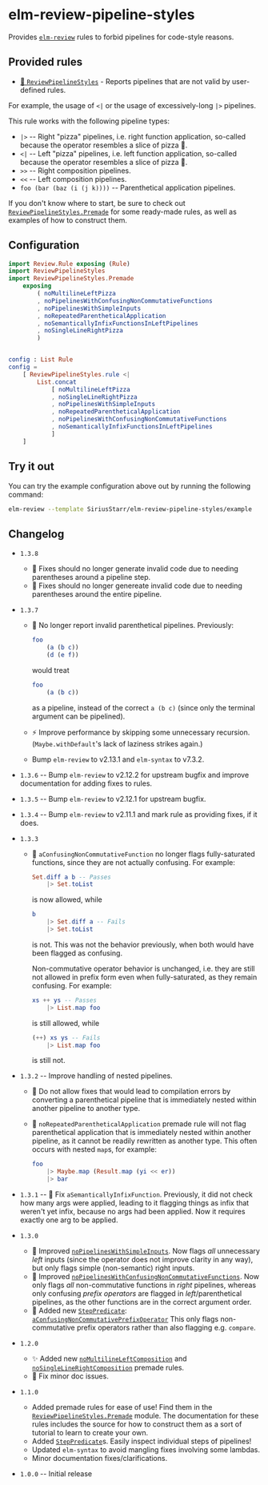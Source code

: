 # elm-review-pipeline-styles

Provides [`elm-review`](https://package.elm-lang.org/packages/jfmengels/elm-review/latest/)
rules to forbid pipelines for code-style reasons.

## Provided rules

* [🔧 `ReviewPipelineStyles`](https://package.elm-lang.org/packages/SiriusStarr/elm-review-pipeline-styles/1.3.8/ReviewPipelineStyles/) - Reports pipelines that are not valid by user-defined rules.

For example, the usage of `<|` or the usage of excessively-long `|>` pipelines.

This rule works with the following pipeline types:

* `|>` -- Right "pizza" pipelines, i.e. right function application, so-called
  because the operator resembles a slice of pizza 🍕.
* `<|` -- Left "pizza" pipelines, i.e. left function application, so-called
  because the operator resembles a slice of pizza 🍕.
* `>>` -- Right composition pipelines.
* `<<` -- Left composition pipelines.
* `foo (bar (baz (i (j k))))` -- Parenthetical application pipelines.

If you don't know where to start, be sure to check out
[`ReviewPipelineStyles.Premade`](https://package.elm-lang.org/packages/SiriusStarr/elm-review-pipeline-styles/1.3.8/ReviewPipelineStyles-Premade/)
for some ready-made rules, as well as examples of how to construct them.

## Configuration

```elm
import Review.Rule exposing (Rule)
import ReviewPipelineStyles
import ReviewPipelineStyles.Premade
    exposing
        ( noMultilineLeftPizza
        , noPipelinesWithConfusingNonCommutativeFunctions
        , noPipelinesWithSimpleInputs
        , noRepeatedParentheticalApplication
        , noSemanticallyInfixFunctionsInLeftPipelines
        , noSingleLineRightPizza
        )


config : List Rule
config =
    [ ReviewPipelineStyles.rule <|
        List.concat
            [ noMultilineLeftPizza
            , noSingleLineRightPizza
            , noPipelinesWithSimpleInputs
            , noRepeatedParentheticalApplication
            , noPipelinesWithConfusingNonCommutativeFunctions
            , noSemanticallyInfixFunctionsInLeftPipelines
            ]
    ]
```

## Try it out

You can try the example configuration above out by running the following command:

```bash
elm-review --template SiriusStarr/elm-review-pipeline-styles/example
```

## Changelog

* `1.3.8`
  * 🐛 Fixes should no longer generate invalid code due to needing parentheses
    around a pipeline step.
  * 🐛 Fixes should no longer genereate invalid code due to needing parentheses
    around the entire pipeline.
* `1.3.7`
  * 🐛 No longer report invalid parenthetical pipelines.  Previously:

    ```elm
    foo
        (a (b c))
        (d (e f))
    ```

    would treat

    ```elm
    foo
        (a (b c))
    ```

    as a pipeline, instead of the correct `a (b c)` (since only the terminal
    argument can be pipelined).
  * ⚡️ Improve performance by skipping some unnecessary recursion.  (`Maybe.withDefault`'s lack of laziness strikes again.)
  * Bump `elm-review` to v2.13.1 and `elm-syntax` to v7.3.2.
* `1.3.6` -- Bump `elm-review` to v2.12.2 for upstream bugfix and improve
  documentation for adding fixes to rules.
* `1.3.5` -- Bump `elm-review` to v2.12.1 for upstream bugfix.
* `1.3.4` -- Bump `elm-review` to v2.11.1 and mark rule as providing fixes, if
  it does.
* `1.3.3`
  * 🐛 `aConfusingNonCommutativeFunction` no longer flags fully-saturated
    functions, since they are not actually confusing.  For example:

    ```elm
    Set.diff a b -- Passes
        |> Set.toList
    ```

    is now allowed, while

    ```elm
    b
        |> Set.diff a -- Fails
        |> Set.toList
    ```

    is not.  This was not the behavior previously, when both would have been
    flagged as confusing.

    Non-commutative operator behavior is unchanged, i.e. they are still not
    allowed in prefix form even when fully-saturated, as they remain confusing.
    For example:

    ```elm
    xs ++ ys -- Passes
        |> List.map foo
    ```

    is still allowed, while

    ```elm
    (++) xs ys -- Fails
        |> List.map foo
    ```

    is still not.
* `1.3.2` -- Improve handling of nested pipelines.
  * 🐛 Do not allow fixes that would lead to compilation errors by converting
    a parenthetical pipeline that is immediately nested within another pipeline
    to another type.
  * 🚸 `noRepeatedParentheticalApplication` premade rule will not flag
    parenthetical application that is immediately nested within another
    pipeline, as it cannot be readily rewritten as another type.  This often
    occurs with nested `map`s, for example:

    ```elm
    foo
        |> Maybe.map (Result.map (yi << er))
        |> bar
    ```

* `1.3.1` -- 🐛 Fix `aSemanticallyInfixFunction`.  Previously, it did not check
  how many args were applied, leading to it flagging things as infix that
  weren't yet infix, because no args had been applied.  Now it requires exactly
  one arg to be applied.
* `1.3.0`
  * 🚸 Improved [`noPipelinesWithSimpleInputs`](https://package.elm-lang.org/packages/SiriusStarr/elm-review-pipeline-styles/1.3.8/ReviewPipelineStyles-Premade/#noPipelinesWithSimpleInputs).
    Now flags *all* unnecessary *left* inputs (since the operator does not
    improve clarity in any way), but only flags simple (non-semantic) right
    inputs.
  * 🚸 Improved [`noPipelinesWithConfusingNonCommutativeFunctions`](https://package.elm-lang.org/packages/SiriusStarr/elm-review-pipeline-styles/1.3.8/ReviewPipelineStyles-Premade/#noPipelinesWithConfusingNonCommutativeFunctions).
    Now only flags *all* non-commutative functions in *right* pipelines, whereas
    only confusing *prefix operators* are flagged in *left*/parenthetical
    pipelines, as the other functions are in the correct argument order.
  * 🚩 Added new [`StepPredicate`](https://package.elm-lang.org/packages/SiriusStarr/elm-review-pipeline-styles/1.3.8/ReviewPipelineStyles-Predicates/#step-predicates):
    [`aConfusingNonCommutativePrefixOperator`](https://package.elm-lang.org/packages/SiriusStarr/elm-review-pipeline-styles/1.3.8/ReviewPipelineStyles-Predicates/#aConfusingNonCommutativePrefixOperator)
    This only flags non-commutative prefix operators rather than also flagging
    e.g. `compare`.
* `1.2.0`
  * ✨ Added new [`noMultilineLeftComposition`](https://package.elm-lang.org/packages/SiriusStarr/elm-review-pipeline-styles/1.3.8/ReviewPipelineStyles-Premade/#noMultilineLeftComposition)
  and [`noSingleLineRightComposition`](https://package.elm-lang.org/packages/SiriusStarr/elm-review-pipeline-styles/1.3.8/ReviewPipelineStyles-Premade/#noSingleLineRightComposition)
  premade rules.
  * 📝 Fix minor doc issues.
* `1.1.0`
  * Added premade rules for ease of use!  Find them in the
    [`ReviewPipelineStyles.Premade`](https://package.elm-lang.org/packages/SiriusStarr/elm-review-pipeline-styles/1.3.8/ReviewPipelineStyles-Premade/)
    module.  The documentation for these rules includes the source for how to construct them as a sort of tutorial to learn to create your own.
  * Added [`StepPredicate`](https://package.elm-lang.org/packages/SiriusStarr/elm-review-pipeline-styles/1.3.8/ReviewPipelineStyles-Predicates/#step-predicates)s.  Easily inspect
    individual steps of pipelines!
  * Updated `elm-syntax` to avoid mangling fixes involving some lambdas.
  * Minor documentation fixes/clarifications.
* `1.0.0` -- Initial release
